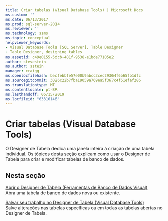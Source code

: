 ```yaml
---
title: Criar tabelas (Visual Database Tools) | Microsoft Docs
ms.custom: ''
ms.date: 06/13/2017
ms.prod: sql-server-2014
ms.reviewer: ''
ms.technology: ssms
ms.topic: conceptual
helpviewer_keywords:
- Visual Database Tools [SQL Server], Table Designer
- Table Designer, designing tables
ms.assetid: c49e0155-5dcb-481f-9538-e1bde77105e2
author: stevestein
ms.author: sstein
manager: craigg
ms.openlocfilehash: becfebbfe57e00b9abcc3cec29364f6b65fb1dfc
ms.sourcegitcommit: 3026c22b7fba19059a769ea5f367c4f51efaf286
ms.translationtype: MT
ms.contentlocale: pt-BR
ms.lasthandoff: 06/15/2019
ms.locfileid: "63316146"
---
```

# <a name="design-tables-visual-database-tools"></a>Criar tabelas (Visual Database Tools)
  O Designer de Tabela dedica uma janela inteira à criação de uma tabela individual. Os tópicos desta seção explicam como usar o Designer de Tabela para criar e modificar tabelas de banco de dados.  
  
## <a name="in-this-section"></a>Nesta seção  
 [Abrir o Designer de Tabela &#40;Ferramentas de Banco de Dados Visual&#41;](visual-database-tools.md)  
 Abra uma tabela de banco de dados nova ou existente.  
  
 [Salvar seu trabalho no Designer de Tabela &#40;Visual Database Tools&#41;](../../database-engine/save-your-work-in-table-designer-visual-database-tools.md)  
 Salve alterações nas tabelas específicas ou em todas as tabelas abertas no Designer de Tabela.  
  
  
